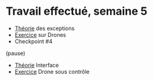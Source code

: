 # Travail effectué, semaine 5

- [Théorie](../supports/Exceptions.pdf) des exceptions
- [Exercice](../exos/Drones/exceptions.md) sur Drones
- Checkpoint #4

(pause)

- [Théorie](../supports/Interface.pdf) Interface
- [Exercice](../exos/Drones/interface.md) Drone sous contrôle

